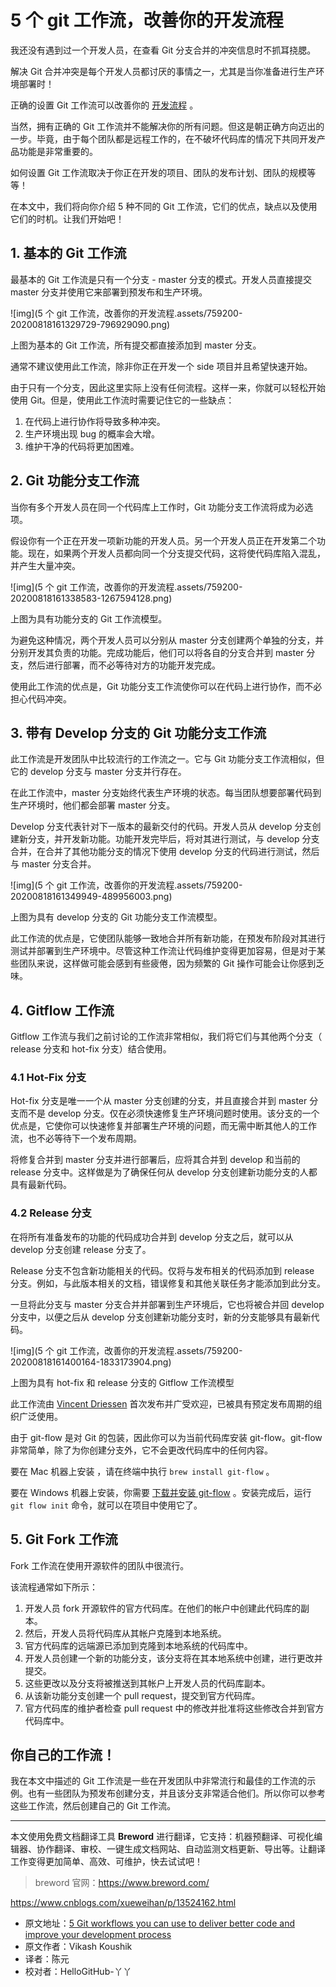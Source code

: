 # 5 个 git 工作流，改善你的开发流程

我还没有遇到过一个开发人员，在查看 Git 分支合并的冲突信息时不抓耳挠腮。

解决 Git 合并冲突是每个开发人员都讨厌的事情之一，尤其是当你准备进行生产环境部署时！

正确的设置 Git 工作流可以改善你的 [开发流程](https://zepel.io/blog/simple-software-development-workflow/) 。

当然，拥有正确的 Git 工作流并不能解决你的所有问题。但这是朝正确方向迈出的一步。毕竟，由于每个团队都是远程工作的，在不破坏代码库的情况下共同开发产品功能是非常重要的。

如何设置 Git 工作流取决于你正在开发的项目、团队的发布计划、团队的规模等等！

在本文中，我们将向你介绍 5 种不同的 Git 工作流，它们的优点，缺点以及使用它们的时机。让我们开始吧！

## 1. 基本的 Git 工作流

最基本的 Git 工作流是只有一个分支 - master 分支的模式。开发人员直接提交 master 分支并使用它来部署到预发布和生产环境。

![img](5 个 git 工作流，改善你的开发流程.assets/759200-20200818161329729-796929090.png)

上图为基本的 Git 工作流，所有提交都直接添加到 master 分支。

通常不建议使用此工作流，除非你正在开发一个 side 项目并且希望快速开始。

由于只有一个分支，因此这里实际上没有任何流程。这样一来，你就可以轻松开始使用 Git。但是，使用此工作流时需要记住它的一些缺点：

1. 在代码上进行协作将导致多种冲突。
2. 生产环境出现 bug 的概率会大增。
3. 维护干净的代码将更加困难。

## 2. Git 功能分支工作流

当你有多个开发人员在同一个代码库上工作时，Git 功能分支工作流将成为必选项。

假设你有一个正在开发一项新功能的开发人员。另一个开发人员正在开发第二个功能。现在，如果两个开发人员都向同一个分支提交代码，这将使代码库陷入混乱，并产生大量冲突。

![img](5 个 git 工作流，改善你的开发流程.assets/759200-20200818161338583-1267594128.png)

上图为具有功能分支的 Git 工作流模型。

为避免这种情况，两个开发人员可以分别从 master 分支创建两个单独的分支，并分别开发其负责的功能。完成功能后，他们可以将各自的分支合并到 master 分支，然后进行部署，而不必等待对方的功能开发完成。

使用此工作流的优点是，Git 功能分支工作流使你可以在代码上进行协作，而不必担心代码冲突。

## 3. 带有 Develop 分支的 Git 功能分支工作流

此工作流是开发团队中比较流行的工作流之一。它与 Git 功能分支工作流相似，但它的 develop 分支与 master 分支并行存在。

在此工作流中，master 分支始终代表生产环境的状态。每当团队想要部署代码到生产环境时，他们都会部署 master 分支。

Develop 分支代表针对下一版本的最新交付的代码。开发人员从 develop 分支创建新分支，并开发新功能。功能开发完毕后，将对其进行测试，与 develop 分支合并，在合并了其他功能分支的情况下使用 develop 分支的代码进行测试，然后与 master 分支合并。

![img](5 个 git 工作流，改善你的开发流程.assets/759200-20200818161349949-489956003.png)

上图为具有 develop 分支的 Git 功能分支工作流模型。

此工作流的优点是，它使团队能够一致地合并所有新功能，在预发布阶段对其进行测试并部署到生产环境中。尽管这种工作流让代码维护变得更加容易，但是对于某些团队来说，这样做可能会感到有些疲倦，因为频繁的 Git 操作可能会让你感到乏味。

## 4. Gitflow 工作流

Gitflow 工作流与我们之前讨论的工作流非常相似，我们将它们与其他两个分支（ release 分支和 hot-fix 分支）结合使用。

### 4.1 Hot-Fix 分支

Hot-fix 分支是唯一一个从 master 分支创建的分支，并且直接合并到 master 分支而不是 develop 分支。仅在必须快速修复生产环境问题时使用。该分支的一个优点是，它使你可以快速修复并部署生产环境的问题，而无需中断其他人的工作流，也不必等待下一个发布周期。

将修复合并到 master 分支并进行部署后，应将其合并到 develop 和当前的 release 分支中。这样做是为了确保任何从 develop 分支创建新功能分支的人都具有最新代码。

### 4.2 Release 分支

在将所有准备发布的功能的代码成功合并到 develop 分支之后，就可以从 develop 分支创建 release 分支了。

Release 分支不包含新功能相关的代码。仅将与发布相关的代码添加到 release 分支。例如，与此版本相关的文档，错误修复和其他关联任务才能添加到此分支。

一旦将此分支与 master 分支合并并部署到生产环境后，它也将被合并回 develop 分支中，以便之后从 develop 分支创建新功能分支时，新的分支能够具有最新代码。

![img](5 个 git 工作流，改善你的开发流程.assets/759200-20200818161400164-1833173904.png)

上图为具有 hot-fix 和 release 分支的 Gitflow 工作流模型

此工作流由 [Vincent Driessen](http://nvie.com/posts/a-successful-git-branching-model/) 首次发布并广受欢迎，已被具有预定发布周期的组织广泛使用。

由于 git-flow 是对 Git 的包装，因此你可以为当前代码库安装 git-flow。git-flow 非常简单，除了为你创建分支外，它不会更改代码库中的任何内容。

要在 Mac 机器上安装 ，请在终端中执行 `brew install git-flow` 。

要在 Windows 机器上安装，你需要 [下载并安装 git-flow](https://git-scm.com/download/win) 。安装完成后，运行 `git flow init` 命令，就可以在项目中使用它了。

## 5. Git Fork 工作流

Fork 工作流在使用开源软件的团队中很流行。

该流程通常如下所示：

1. 开发人员 fork 开源软件的官方代码库。在他们的帐户中创建此代码库的副本。
2. 然后，开发人员将代码库从其帐户克隆到本地系统。
3. 官方代码库的远端源已添加到克隆到本地系统的代码库中。
4. 开发人员创建一个新的功能分支，该分支将在其本地系统中创建，进行更改并提交。
5. 这些更改以及分支将被推送到其帐户上开发人员的代码库副本。
6. 从该新功能分支创建一个 pull request，提交到官方代码库。
7. 官方代码库的维护者检查 pull request 中的修改并批准将这些修改合并到官方代码库中。

## 你自己的工作流！

我在本文中描述的 Git 工作流是一些在开发团队中非常流行和最佳的工作流的示例。也有一些团队为预发布创建分支，并且该分支非常适合他们。所以你可以参考这些工作流，然后创建自己的 Git 工作流。

------

本文使用免费文档翻译工具 **Breword** 进行翻译，它支持：机器预翻译、可视化编辑器、协作翻译、审校、一键生成文档网站、自动监测文档更新、导出等。让翻译工作变得更加简单、高效、可维护，快去试试吧！

> breword 官网：https://www.breword.com/







https://www.cnblogs.com/xueweihan/p/13524162.html



- 原文地址：[5 Git workflows you can use to deliver better code and improve your development process](https://zepel.io/blog/5-git-workflows-to-improve-development/)
- 原文作者：Vikash Koushik
- 译者：陈元
- 校对者：HelloGitHub-丫丫